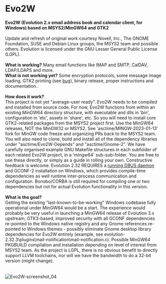 # Evo2W
<strong>Evo2W (Evolution 2.x email address book and calendar client, for Windows) based on MSYS2/MinGW64 and GTK2</strong><br><br>
Update and refresh of original work courtesy Novell, Inc., The GNOME Foundation, SUSE and Debian Linux groups, the MSYS2 team and possible others. Evolution is licensed under the GNU Lesser General Public License (LGPL). <br><br>
<strong>What is working?</strong>
Many email functions like IMAP and SMTP, CalDAV, LDAP/LDAPS and more.<br>
<strong>What is not working yet?</strong>
Some encryption protocols, some message image loading, GTK2 printing (see <a href="https://github.com/msys2/MINGW-packages/issues/14787">bug</a>), binary release, proper instructions and documentation.. <br><br>
<strong>How does it work?</strong><br>This project is not yet "average-user ready". Evo2W needs to be compiled and installed from source code. For now, Evo2W functions from within an existing MinGW64 directory structure, with executable and dlls in 'bin', configuration in 'etc', assets in 'share', etc. So you will need to install core GTK2-related packages from the MSYS2 project first. Use the MinGW64 releases, NOT the MinGW32 or MSYS2. See 'asctime/MINGW-2023-01-13' fork for MinGW code freeze and organizing PRs back to the MSYS2 team. You will also need to clone, build and install all of the dependency libraries under "asctime/Evo2W-Depends" and "asctime/Gnome-2". We have carefully organised example GNU Makefile structures in each subfolder of each related Evo2W project, in a 'mingw64' sub-sub-folder. You are free to use these directly, or simply as a guide in rolling your own. Constructive feedback is welcome. Evolution 2.32 REQUIRES a <a href="//github.com/asctime/Evo2W-Depends">running DBUS daemon</a> and GCONF-2 installation on Windows, which provides compile-time dependencies as well runtime inter-process communication and configuration. Bonobo/CORBA is still required for compiling one or two dependencies but not for actual Evolution functionality in this version.<br><br>
<strong>What is the goal?</strong><br>Getting the existing "last-known-to-be-working" Windows codebase fully operational under MinGW64 would be a start. The experience would probably be very useful in launching a MinGW64 release of Evolution 3.x upstream, GTK3-based, improved security with all GCONF dependencies re-pointed to the Windows native registry and any Gnome references re-pointed to Windows themes - possibly eliminate Gnome desktop library dependencies for Evo2W entirely (example, see evolution-2.32.3\plugins\mail-notification\mail-notification.c). Possible MinGW64 PKGBUILD compilation and installation depending on level of interest from MSYS2 team. As the project is LGPL, there is no obvious benefit to directly support LLVM toolchains, nor will we have the bandwidth to do a 32-bit version (might change).
<br><br><br>
![Evo2W-screenshot_04](https://user-images.githubusercontent.com/41893923/213171323-8d0b8c3c-e5af-405a-a05e-b67ab8565024.png)

